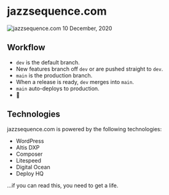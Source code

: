 # jazzsequence.com

![jazzsequence.com 10 December, 2020](https://sfo2.digitaloceanspaces.com/cdn.jazzsequence/wp-content/uploads/2020/12/10120020/Screen-Shot-2020-12-10-at-11.59.56-AM.png)

## Workflow

* `dev` is the default branch.  
* New features branch off `dev` or are pushed straight to `dev`.
* `main` is the production branch.
* When a release is ready, `dev` merges into `main`.
* `main` auto-deploys to production.
* 🎉

## Technologies
jazzsequence.com is powered by the following technologies:

* WordPress
* Altis DXP
* Composer
* Litespeed
* Digital Ocean
* Deploy HQ

...if you can read this, you need to get a life.

